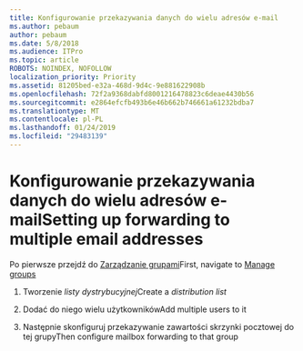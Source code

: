 ```yaml
---
title: Konfigurowanie przekazywania danych do wielu adresów e-mail
ms.author: pebaum
author: pebaum
ms.date: 5/8/2018
ms.audience: ITPro
ms.topic: article
ROBOTS: NOINDEX, NOFOLLOW
localization_priority: Priority
ms.assetid: 81205bed-e32a-468d-9d4c-9e881622908b
ms.openlocfilehash: 72f2a9368dabfd8001216478823c6deae4430b56
ms.sourcegitcommit: e2864efcfb493b6e46b662b746661a61232bdba7
ms.translationtype: MT
ms.contentlocale: pl-PL
ms.lasthandoff: 01/24/2019
ms.locfileid: "29483139"
---
```

# <a name="setting-up-forwarding-to-multiple-email-addresses"></a><span data-ttu-id="34142-102">Konfigurowanie przekazywania danych do wielu adresów e-mail</span><span class="sxs-lookup"><span data-stu-id="34142-102">Setting up forwarding to multiple email addresses</span></span>

<span data-ttu-id="34142-103">Po pierwsze przejdź do [Zarządzanie grupami](https://portal.office.com/adminportal/home#/groups)</span><span class="sxs-lookup"><span data-stu-id="34142-103">First, navigate to [Manage groups](https://portal.office.com/adminportal/home#/groups)</span></span>
  
1. <span data-ttu-id="34142-104">Tworzenie *listy dystrybucyjnej*</span><span class="sxs-lookup"><span data-stu-id="34142-104">Create a  *distribution list*</span></span> 
    
2. <span data-ttu-id="34142-105">Dodać do niego wielu użytkowników</span><span class="sxs-lookup"><span data-stu-id="34142-105">Add multiple users to it</span></span>
    
3. <span data-ttu-id="34142-106">Następnie skonfiguruj przekazywanie zawartości skrzynki pocztowej do tej grupy</span><span class="sxs-lookup"><span data-stu-id="34142-106">Then configure mailbox forwarding to that group</span></span>
    


